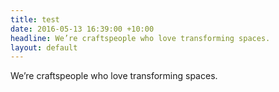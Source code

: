 ```yaml
---
title: test
date: 2016-05-13 16:39:00 +10:00
headline: We’re craftspeople who love transforming spaces.
layout: default
---
```


We’re craftspeople who love transforming spaces.
